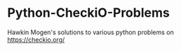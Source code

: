 # Python-CheckiO-Problems
Hawkin Mogen's solutions to various python problems on https://checkio.org/
